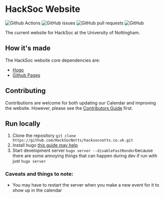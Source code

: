 # HackSoc Website

![Github Actions](https://img.shields.io/github/workflow/status/HacksocNotts/HacksocNotts.github.io/github%20pages?style=for-the-badge) ![GitHub issues](https://img.shields.io/github/issues/hacksocnotts/hacksocnotts.co.uk.svg?style=for-the-badge) ![GitHub pull requests](https://img.shields.io/github/issues-pr/hacksocnotts/hacksocnotts.co.uk.svg?style=for-the-badge) ![GitHub](https://img.shields.io/github/license/hacksocnotts/hacksocnotts.co.uk.svg?style=for-the-badge)

The current website for HackSoc at the University of Nottingham.

## How it's made
The HackSoc website core dependencies are:
 * [Hugo](https://gohugo.io)
 * [Github Pages](https://pages.github.com)

## Contributing
Contributions are welcome for both updating our Calendar and improving the website. However, please see the [Contributors Guide](./CONTRIBUTING.md) first.

## Run locally
1. Clone the repository `git clone https://github.com/HackSocNotts/hacksocnotts.co.uk.git`
2. Install hugo [this guide may help](https://gohugo.io/getting-started/quick-start/#step-1-install-hugo)
3. Start development server `hugo server --disableFastRender`because there are some annoying things that can happen during dev if run with just `hugo server`

### Caveats and things to note:
  * You may have to restart the server when you make a new event for it to show up in the calendar
